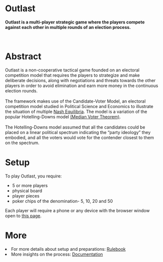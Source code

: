 <h1>Outlast</h1>
<p><b>Outlast is a multi-player strategic game where the players compete against each other in multiple rounds of an election process.</b></p>

<br>
<h1>Abstract</h1>
<p>
Outlast is a non-cooperative tactical game founded on an electoral competition model that requires the players to strategize and make deliberate decisions, along with negotiations and threats towards the other players in order to avoid elimination and earn more money in the continuous election rounds.
<br><br>
The framework makes use of the Candidate-Voter Model, an electoral competition model studied in Political Science and Economics to illustrate the situation of multiple <a href="https://en.wikipedia.org/wiki/Nash_equilibrium">Nash Equilibria</a>. The model is a variation of the popular Hotelling-Downs model <a href="https://en.wikipedia.org/wiki/Median_voter_theorem">(Median Voter Theorem)</a>. 
<br><br>
The Hotelling-Downs model assumed that all the candidates could be placed on a linear political spectrum indicating the “party ideology” they embodied, and all the voters would vote for the contender closest to them on the spectrum.
</p>

<h1>Setup</h1>
<p>To play Outlast, you require:</p>
<ul>
<li>5 or more players 
<li>physical board</li>
<li>player pieces</li> 
<li>poker chips of the denomination- 5, 10, 20 and 50</li>
</ul>
<p>Each player will require a phone or any device with the browser window open to <a href="https://outlast-game.herokuapp.com">this page</a>.</p>

<h1>More</h1>
<ui>
<li>For more details about setup and preparations: <a href="https://dl.dropboxusercontent.com/s/kjukfvq0g776tdu/Outlast%20-%20Rulebook.pdf?dl=0" target="_blank">Rulebook</a></li>
<li>More insights on the process: <a href="https://dl.dropboxusercontent.com/s/jktbto23ttx77qn/Outlast%20-%20Documentation.pdf?dl=0">Documentation</a></li>
</ui>
